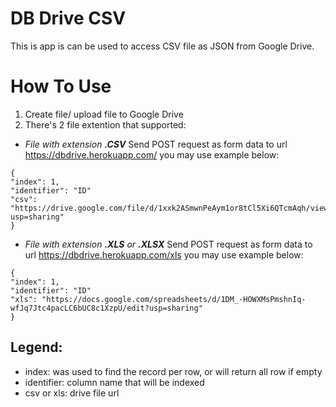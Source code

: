 # DB Drive CSV
This is app is can be used to access CSV file as JSON from Google Drive.
# How To Use
1. Create file/ upload file to Google Drive
2. There's 2 file extention that supported:
 - *File with extension **.CSV***
Send POST request as form data to url https://dbdrive.herokuapp.com/
you may use example below:
```
{ 
"index": 1, 
"identifier": "ID"
"csv": "https://drive.google.com/file/d/1xxk2ASmwnPeAym1or8tCl5Xi6QTcmAqh/view?usp=sharing" 
}
```
 - *File with extension **.XLS** or **.XLSX***
Send POST request as form data to url https://dbdrive.herokuapp.com/xls
you may use example below:
```
{
"index": 1, 
"identifier": "ID" 
"xls": "https://docs.google.com/spreadsheets/d/1DM_-HOWXMsPmshnIq-wfJq7Jtc4pacLC6bUC8c1XzpU/edit?usp=sharing"
}
```
## Legend:
- index: was used to find the record per row, or will return all row if empty
- identifier: column name that will be indexed
- csv or xls: drive file url
